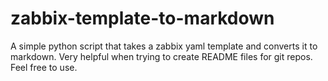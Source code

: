# zabbix-template-to-markdown
A simple python script that takes a zabbix yaml template and converts it to markdown. Very helpful when trying to create README files for git repos. Feel free to use.
